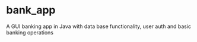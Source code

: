 # bank_app
A GUI banking app in Java with data base functionality, user auth and basic banking operations 
